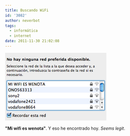 ```yaml
---
title: Buscando WiFi
id: '3082'
author: neverbot
tags:
  - informática
  - internet
date: 2011-11-30 21:02:08
---
```


![wifi_wenota.png](./buscando-wifi/wifi_wenota.png)

**"Mi wifi es wenota"**. Y eso he encontrado hoy. _Seems legit_.
